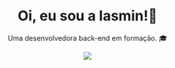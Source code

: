 <h1 align='center'>
  Oi, eu sou a Iasmin!👋
</h1>

<p align='center'>
  Uma desenvolvedora back-end em formação. 🎓
</p>



<p align='center'>
  
  <a href="https://www.linkedin.com/in/deviasminsilva/">
    <img src="https://img.shields.io/badge/linkedin-%230077B5.svg?&style=for-the-badge&logo=linkedin&logoColor=white" />

